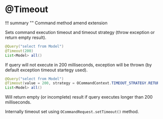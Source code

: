 # @Timeout

!!! summary ""
    Command method amend extension

Sets command execution timeout and timeout strategy (throw exception or return empty result).

```java
@Query("select from Model")
@Timeout(200)
List<Model> all()
```

If query will not execute in 200 milliseconds, exception will be thrown (by default exception timeout startegy used).

```java
@Query("select from Model")
@Timeout(value = 200, strategy = OCommandContext.TIMEOUT_STRATEGY.RETURN)
List<Model> all()
```

Will return empty (or incomplete) result if query executes longer than 200 milliseconds.

Internally timeout set using `OCommandRequest.setTimeout()` method.